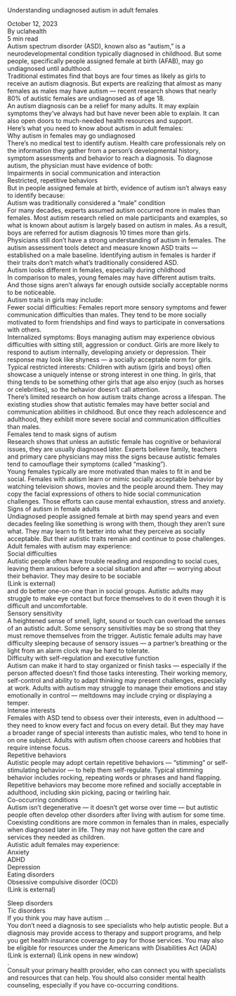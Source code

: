 Understanding undiagnosed autism in adult females

October 12, 2023  
By uclahealth  
5 min read  
Autism spectrum disorder (ASD), known also as “autism,” is a neurodevelopmental condition typically diagnosed in childhood. But some people, specifically people assigned female at birth (AFAB), may go undiagnosed until adulthood.  
Traditional estimates find that boys are four times as likely as girls to receive an autism diagnosis. But experts are realizing that almost as many females as males may have autism — recent research shows that nearly 80% of autistic females are undiagnosed as of age 18\.  
An autism diagnosis can be a relief for many adults. It may explain symptoms they’ve always had but have never been able to explain. It can also open doors to much-needed health resources and support.  
Here’s what you need to know about autism in adult females:  
Why autism in females may go undiagnosed  
There’s no medical test to identify autism. Health care professionals rely on the information they gather from a person’s developmental history, symptom assessments and behavior to reach a diagnosis. To diagnose autism, the physician must have evidence of both:  
Impairments in social communication and interaction  
Restricted, repetitive behaviors  
But in people assigned female at birth, evidence of autism isn’t always easy to identify because:  
Autism was traditionally considered a “male” condition  
For many decades, experts assumed autism occurred more in males than females. Most autism research relied on male participants and examples, so what is known about autism is largely based on autism in males. As a result, boys are referred for autism diagnosis 10 times more than girls.  
Physicians still don’t have a strong understanding of autism in females. The autism assessment tools detect and measure known ASD traits — established on a male baseline. Identifying autism in females is harder if their traits don’t match what’s traditionally considered ASD.  
Autism looks different in females, especially during childhood  
In comparison to males, young females may have different autism traits. And those signs aren’t always far enough outside socially acceptable norms to be noticeable.  
Autism traits in girls may include:  
Fewer social difficulties: Females report more sensory symptoms and fewer communication difficulties than males. They tend to be more socially motivated to form friendships and find ways to participate in conversations with others.  
Internalized symptoms: Boys managing autism may experience obvious difficulties with sitting still, aggression or conduct. Girls are more likely to respond to autism internally, developing anxiety or depression. Their response may look like shyness — a socially acceptable norm for girls.  
Typical restricted interests: Children with autism (girls and boys) often showcase a uniquely intense or strong interest in one thing. In girls, that thing tends to be something other girls that age also enjoy (such as horses or celebrities), so the behavior doesn’t call attention.  
There’s limited research on how autism traits change across a lifespan. The existing studies show that autistic females may have better social and communication abilities in childhood. But once they reach adolescence and adulthood, they exhibit more severe social and communication difficulties than males.  
Females tend to mask signs of autism  
Research shows that unless an autistic female has cognitive or behavioral issues, they are usually diagnosed later. Experts believe family, teachers and primary care physicians may miss the signs because autistic females tend to camouflage their symptoms (called “masking”).  
Young females typically are more motivated than males to fit in and be social. Females with autism learn or mimic socially acceptable behavior by watching television shows, movies and the people around them. They may copy the facial expressions of others to hide social communication challenges. Those efforts can cause mental exhaustion, stress and anxiety.  
Signs of autism in female adults  
Undiagnosed people assigned female at birth may spend years and even decades feeling like something is wrong with them, though they aren’t sure what. They may learn to fit better into what they perceive as socially acceptable. But their autistic traits remain and continue to pose challenges.  
Adult females with autism may experience:  
Social difficulties  
Autistic people often have trouble reading and responding to social cues, leaving them anxious before a social situation and after — worrying about their behavior. They may desire to be sociable  
(Link is external)  
 and do better one-on-one than in social groups. Autistic adults may struggle to make eye contact but force themselves to do it even though it is difficult and uncomfortable.  
Sensory sensitivity  
A heightened sense of smell, light, sound or touch can overload the senses of an autistic adult. Some sensory sensitivities may be so strong that they must remove themselves from the trigger. Autistic female adults may have difficulty sleeping because of sensory issues — a partner’s breathing or the light from an alarm clock may be hard to tolerate.  
Difficulty with self-regulation and executive function  
Autism can make it hard to stay organized or finish tasks — especially if the person affected doesn’t find those tasks interesting. Their working memory, self-control and ability to adapt thinking may present challenges, especially at work. Adults with autism may struggle to manage their emotions and stay emotionally in control — meltdowns may include crying or displaying a temper.  
Intense interests  
Females with ASD tend to obsess over their interests, even in adulthood — they need to know every fact and focus on every detail. But they may have a broader range of special interests than autistic males, who tend to hone in on one subject. Adults with autism often choose careers and hobbies that require intense focus.  
Repetitive behaviors  
Autistic people may adopt certain repetitive behaviors — “stimming” or self-stimulating behavior — to help them self-regulate. Typical stimming behavior includes rocking, repeating words or phrases and hand flapping. Repetitive behaviors may become more refined and socially acceptable in adulthood, including skin picking, pacing or twirling hair.  
Co-occurring conditions  
Autism isn’t degenerative — it doesn’t get worse over time — but autistic people often develop other disorders after living with autism for some time. Coexisting conditions are more common in females than in males, especially when diagnosed later in life. They may not have gotten the care and services they needed as children.  
Autistic adult females may experience:  
Anxiety  
ADHD  
Depression  
Eating disorders  
Obsessive compulsive disorder (OCD)  
(Link is external)

Sleep disorders  
Tic disorders  
 If you think you may have autism …  
You don’t need a diagnosis to see specialists who help autistic people. But a diagnosis may provide access to therapy and support programs, and help you get health insurance coverage to pay for those services. You may also be eligible for resources under the Americans with Disabilities Act (ADA)  
(Link is external) (Link opens in new window)  
.  
Consult your primary health provider, who can connect you with specialists and resources that can help. You should also consider mental health counseling, especially if you have co-occurring conditions.

